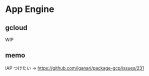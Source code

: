 # App Engine

## gcloud

WIP

## memo

IAP つけたい -> https://github.com/iganari/package-gcp/issues/231
